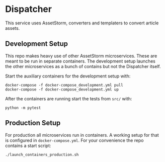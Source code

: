 # Dispatcher
This service uses AssetStorm, converters and templaters 
to convert article assets.

## Development Setup
This repo makes heavy use of other AssetStorm microservices.
These are meant to be run in separate containers. The
development setup launches the other microservices as a bunch
of contains but not the Dispatcher itself.

Start the auxiliary containers for the development setup with:
```shell script
docker-compose -f docker-compose_development.yml pull
docker-compose -f docker-compose_development.yml up
``` 

After the containers are running start the tests from `src/` with:
```shell script
python -m pytest
```

## Production Setup
For production all microservices run in containers. A working 
setup for that is configured in `docker-compose.yml`. For your 
convenience the repo contains a start script:
```shell script
./launch_containers_production.sh
``` 